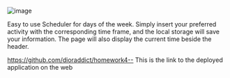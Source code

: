 ![image](https://user-images.githubusercontent.com/68496627/110284374-f3fdf800-7f9e-11eb-9935-59784e24fca9.png)

Easy to use Scheduler for days of the week.  Simply insert your preferred activity with the corresponding time frame, and the local storage will save your information.  The page will also display the current time beside the header.

https://github.com/dioraddict/homework4--  This is the link to the deployed application on the web
